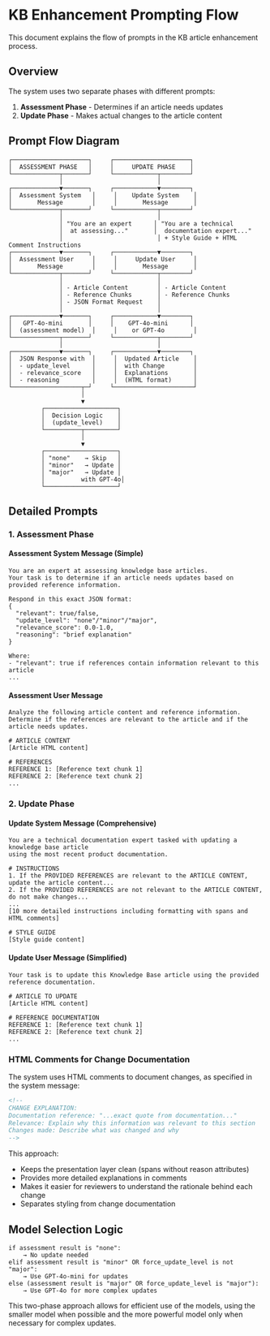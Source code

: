 # KB Enhancement Prompting Flow

This document explains the flow of prompts in the KB article enhancement process.

## Overview

The system uses two separate phases with different prompts:
1. **Assessment Phase** - Determines if an article needs updates
2. **Update Phase** - Makes actual changes to the article content

## Prompt Flow Diagram

```
┌─────────────────────┐     ┌─────────────────────┐
│  ASSESSMENT PHASE   │     │     UPDATE PHASE    │
└─────────────┬───────┘     └────────────┬────────┘
              │                          │
┌─────────────▼───────┐     ┌────────────▼────────┐
│  Assessment System   │     │    Update System    │
│       Message        │     │       Message       │
└─────────────┬───────┘     └────────────┬────────┘
              │                          │
              │ "You are an expert      │ "You are a technical
              │  at assessing..."       │  documentation expert..."
              │                          │ + Style Guide + HTML Comment Instructions
┌─────────────▼───────┐     ┌────────────▼────────┐
│  Assessment User     │     │     Update User     │
│       Message        │     │       Message       │
└─────────────┬───────┘     └────────────┬────────┘
              │                          │
              │ - Article Content        │ - Article Content  
              │ - Reference Chunks       │ - Reference Chunks
              │ - JSON Format Request    │ 
              │                          │
┌─────────────▼───────┐     ┌────────────▼────────┐
│   GPT-4o-mini       │     │    GPT-4o-mini      │
│  (assessment model)  │     │    or GPT-4o        │
└─────────────┬───────┘     └────────────┬────────┘
              │                          │
┌─────────────▼───────┐     ┌────────────▼────────┐
│  JSON Response with  │     │  Updated Article    │
│  - update_level      │     │  with Change        │
│  - relevance_score   │     │  Explanations       │
│  - reasoning         │     │  (HTML format)      │
└───────────────────┬─┘     └──────────────────────┘
                    │
                    ▼
         ┌────────────────────┐
         │  Decision Logic    │
         │  (update_level)    │
         └──────────┬─────────┘
                    │
                    ▼
         ┌────────────────────┐
         │ "none"    → Skip   │
         │ "minor"   → Update │
         │ "major"   → Update │
         │          with GPT-4o│
         └────────────────────┘
```

## Detailed Prompts

### 1. Assessment Phase

#### Assessment System Message (Simple)
```
You are an expert at assessing knowledge base articles. 
Your task is to determine if an article needs updates based on provided reference information.

Respond in this exact JSON format:
{
  "relevant": true/false,
  "update_level": "none"/"minor"/"major",
  "relevance_score": 0.0-1.0,
  "reasoning": "brief explanation"
}

Where:
- "relevant": true if references contain information relevant to this article
...
```

#### Assessment User Message
```
Analyze the following article content and reference information.
Determine if the references are relevant to the article and if the article needs updates.

# ARTICLE CONTENT
[Article HTML content]

# REFERENCES
REFERENCE 1: [Reference text chunk 1]
REFERENCE 2: [Reference text chunk 2]
...
```

### 2. Update Phase

#### Update System Message (Comprehensive)
```
You are a technical documentation expert tasked with updating a knowledge base article 
using the most recent product documentation.

# INSTRUCTIONS
1. If the PROVIDED REFERENCES are relevant to the ARTICLE CONTENT, update the article content...
2. If the PROVIDED REFERENCES are not relevant to the ARTICLE CONTENT, do not make changes...
...
[10 more detailed instructions including formatting with spans and HTML comments]

# STYLE GUIDE
[Style guide content]
```

#### Update User Message (Simplified)
```
Your task is to update this Knowledge Base article using the provided reference documentation.

# ARTICLE TO UPDATE
[Article HTML content]

# REFERENCE DOCUMENTATION
REFERENCE 1: [Reference text chunk 1]
REFERENCE 2: [Reference text chunk 2]
...
```

### HTML Comments for Change Documentation

The system uses HTML comments to document changes, as specified in the system message:

```html
<!-- 
CHANGE EXPLANATION:
Documentation reference: "...exact quote from documentation..."
Relevance: Explain why this information was relevant to this section
Changes made: Describe what was changed and why
-->
```

This approach:
- Keeps the presentation layer clean (spans without reason attributes)
- Provides more detailed explanations in comments
- Makes it easier for reviewers to understand the rationale behind each change
- Separates styling from change documentation

## Model Selection Logic

```
if assessment result is "none":
    → No update needed
elif assessment result is "minor" OR force_update_level is not "major":
    → Use GPT-4o-mini for updates
else (assessment result is "major" OR force_update_level is "major"):
    → Use GPT-4o for more complex updates
```

This two-phase approach allows for efficient use of the models, using the smaller model when possible and the more powerful model only when necessary for complex updates. 